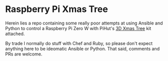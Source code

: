 Raspberry Pi Xmas Tree
======================

Herein lies a repo containing some really poor attempts at using Ansible and
Python to control a Raspberry Pi Zero W with PiHut's [3D Xmas Tree](https://thepihut.com/products/3d-xmas-tree-for-raspberry-pi) kit attached.

By trade I normally do stuff with Chef and Ruby, so please don't expect anything
here to be ideomatic Ansible or Python. That said, comments and PRs are welcome.
